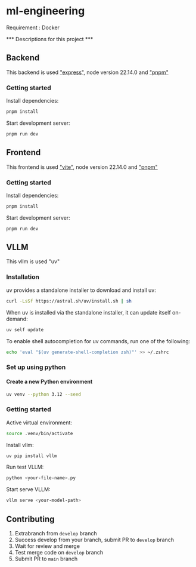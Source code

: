 # ml-engineering


Requirement : Docker

*** Descriptions for this project ***

## Backend

This backend is used ["express"](https://expressjs.com/en/starter/installing.html), node version 22.14.0 and ["pnpm"](https://pnpm.io/installation)

### Getting started

Install dependencies:

```bash
pnpm install
```

Start development server:

```bash
pnpm run dev
```

## Frontend

This frontend is used ["vite"](https://vite.dev/guide/), node version 22.14.0 and ["pnpm"](https://pnpm.io/installation)

### Getting started

Install dependencies:

```bash
pnpm install
```

Start development server:

```bash
pnpm run dev
```

## VLLM

This vllm is used "uv"

### Installation

uv provides a standalone installer to download and install uv:

```bash
curl -LsSf https://astral.sh/uv/install.sh | sh
```

When uv is installed via the standalone installer, it can update itself on-demand:

```bash
uv self update
```

To enable shell autocompletion for uv commands, run one of the following:

```bash
echo 'eval "$(uv generate-shell-completion zsh)"' >> ~/.zshrc
```

### Set up using python

#### Create a new Python environment

```bash
uv venv --python 3.12 --seed
```

### Getting started

Active virtual environment:

```bash
source .venv/bin/activate
```

Install vllm:

```bash
uv pip install vllm
```

Run test VLLM:

```bash
python <your-file-name>.py
```

Start serve VLLM:

```bash
vllm serve <your-model-path>
```

## Contributing

1. Extrabranch from `develop` branch
2. Success develop from your branch, submit PR to `develop` branch
3. Wait for review and merge
4. Test merge code on `develop` branch
5. Submit PR to `main` branch
